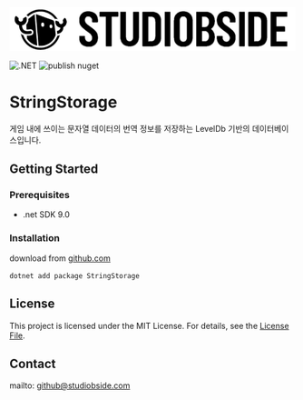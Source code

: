 ![](https://raw.githubusercontent.com/StudioBside/.github/main/Images/logo_horizontal.png)

![.NET](https://github.com/StudioBside/Cs.Logging/actions/workflows/dotnet.yml/badge.svg) ![publish nuget](https://github.com/StudioBside/StarServerEngine/actions/workflows/publish-nuget.yml/badge.svg)

# StringStorage

게임 내에 쓰이는 문자열 데이터의 번역 정보를 저장하는 LevelDb 기반의 데이터베이스입니다.

## Getting Started

### Prerequisites

- .net SDK 9.0

### Installation

download from [github.com](https://github.com/orgs/StudioBside/packages)

```
dotnet add package StringStorage
```

## License

This project is licensed under the MIT License. For details, see the [License File](../../LICENSE).

## Contact

mailto: github@studiobside.com
